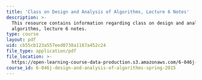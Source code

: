 ```yaml
---
title: 'Class on Design and Analysis of Algorithms, Lecture 6 Notes'
description: >-
  This resource contains information regarding class on design and analysis of
  algorithms, lecture 6 notes.
type: course
layout: pdf
uid: cb55cb123a557eed0738a1187a452c24
file_type: application/pdf
file_location: >-
  https://open-learning-course-data-production.s3.amazonaws.com/6-046j-design-and-analysis-of-algorithms-spring-2015/cb55cb123a557eed0738a1187a452c24_MIT6_046JS15_lec06.pdf
course_id: 6-046j-design-and-analysis-of-algorithms-spring-2015
---
```


